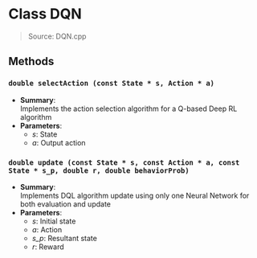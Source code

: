 # Class DQN
> Source: DQN.cpp
## Methods
### ``double selectAction (const State * s, Action * a)``
* **Summary**:  
  Implements the action selection algorithm for a Q-based Deep RL algorithm  
* **Parameters**:  
  * _s_: State
  * _a_: Output action
### ``double update (const State * s, const Action * a, const State * s_p, double r, double behaviorProb)``
* **Summary**:  
  Implements DQL algorithm update using only one Neural Network for both evaluation and update  
* **Parameters**:  
  * _s_: Initial state
  * _a_: Action
  * _s_p_: Resultant state
  * _r_: Reward

